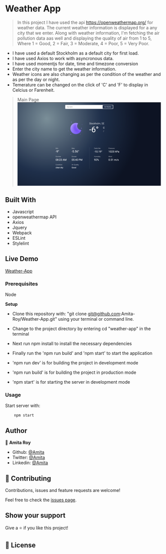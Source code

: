 # Weather App

> In this project I have used the api https://openweathermap.org/ for weather data. The current weather information is displayed for a any city that we enter. Along with weather information, I'm fetching the air pollution data aas well and displaying the quality of air from 1 to 5, Where 1 = Good, 2 = Fair, 3 = Moderate, 4 = Poor, 5 = Very Poor.

- I have used a default Stockholm as a default city for first load.
- I have used Axios to work with asyncronous data.
- I have used momentjs for date, time and timezone conversion
- Enter the city name to get the weather information.
- Weather icons are also changing as per the condition of the weather and as per the day or night.
- Temerature can be changed on the click of 'C' and 'F' to display in Celcius or Farenheit.

> Main Page
> ![App](./src/assets/images/homepage.png)

## Built With

- Javascript
- openweathermap API
- Axios
- Jquery
- Webpack
- ESLint
- Stylelint

## Live Demo

[Weather-App](https://weather-app-sable-two.vercel.app/)

### Prerequisites

Node

**Setup**

- Clone this repository with: "git clone git@github.com:Amita-Roy/Weather-App.git" using your terminal or command line.

- Change to the project directory by entering cd "weather-app" in the terminal

- Next run npm install to install the necessary dependencies

- Finally run the 'npm run build' and 'npm start' to start the application

- 'npm run dev' is for building the project in development mode

- 'npm run build' is for building the project in production mode

- 'npm start' is for starting the server in development mode

### Usage

Start server with:

```
    npm start
```

## Author

👤 **Amita Roy**

- Github: [@Amita](https://github.com/Amita-Roy)
- Twitter: [@Amita](https://twitter.com/AmitaRoy14)
- Linkedin: [@Amita](https://www.linkedin.com/in/amita-roy-3b823b68/)

## 🤝 Contributing

Contributions, issues and feature requests are welcome!

Feel free to check the [issues page](issues/).

## Show your support

Give a ⭐️ if you like this project!

## 📝 License
